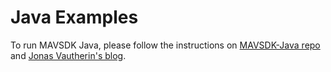 # Java Examples
To run MAVSDK Java, please follow the instructions on [MAVSDK-Java repo](https://github.com/mavlink/MAVSDK-Java) and [Jonas Vautherin's blog](https://auterion.com/getting-started-with-mavsdk-java/).
